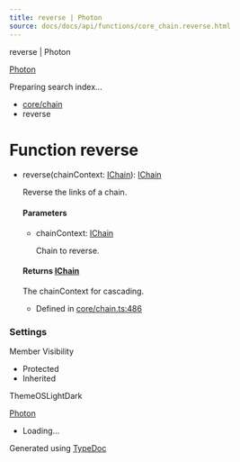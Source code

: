 ```yaml
---
title: reverse | Photon
source: docs/docs/api/functions/core_chain.reverse.html
---
```


reverse | Photon

[Photon](../index.md)




Preparing search index...

* [core/chain](../modules/core_chain.md)
* reverse

# Function reverse

* reverse(chainContext: [IChain](../interfaces/core_maker.IChain.md)): [IChain](../interfaces/core_maker.IChain.md)

  Reverse the links of a chain.

  #### Parameters

  + chainContext: [IChain](../interfaces/core_maker.IChain.md)

    Chain to reverse.

  #### Returns [IChain](../interfaces/core_maker.IChain.md)

  The chainContext for cascading.

  + Defined in [core/chain.ts:486](https://github.com/mwhite454/photon/blob/main/packages/photon/src/core/chain.ts#L486)

### Settings

Member Visibility

* Protected
* Inherited

ThemeOSLightDark

[Photon](../index.md)

* Loading...

Generated using [TypeDoc](https://typedoc.org/)
